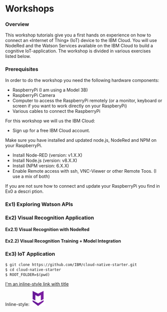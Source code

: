 # Workshops

### Overview

This workshop tutorials give you a first hands on experience on how to connect an «Internet of Thing» (IoT) device to the IBM Cloud. You will use NodeRed and the Watson Services available on the IBM Cloud to build a cognitive IoT-application. The workshop is divided in various exercises listed below.

### Prerequisites
In order to do the workshop you need the following hardware components:
* RaspberryPi (I am using a Model 3B)
* RaspberryPi Camera
* Computer to access the RaspberryPi remotely (or a monitor, keyboard or screen if you want to work directly on your RaspberyPi)
* Various cables to connect the RaspberryPi

For this workshop we will us the IBM Cloud:
* Sign up for a free IBM Cloud account.

Make sure you have installed and updated node.js, NodeRed and NPM on your RaspberryPi. 
* Install Node-RED (version: v1.X.X)
* Install Node.js (version: v8.X.X)
* Install (NPM version: 6.X.X)
* Enable Remote access with ssh, VNC-Viewer or other Remote Toos. (I use a mix of both)

If you are not sure how to connect and update your RaspberryPi you find in Ex0 a descri
ption.



### Ex1) Exploring Watson APIs


### Ex2) Visual Recognition Application

#### Ex2.1) Visual Recognition with NodeRed

#### Ex2.2) Visual Recognition Training + Model Integration


### Ex3) IoT Application





```console
$ git clone https://github.com/IBM/cloud-native-starter.git
$ cd cloud-native-starter
$ ROOT_FOLDER=$(pwd)
```

[I'm an inline-style link with title](https://www.google.com "Google's Homepage")

Inline-style: 
![alt text](https://github.com/adam-p/markdown-here/raw/master/src/common/images/icon48.png "Logo Title Text 1")

